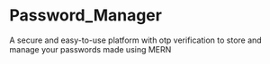 # Password_Manager
A secure and easy-to-use platform with otp verification to store and manage your passwords made using MERN
